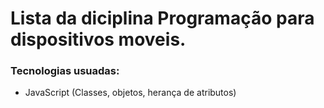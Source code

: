 # Lista da diciplina Programação para dispositivos moveis.

 ### Tecnologias usuadas:
 - JavaScript (Classes, objetos, herança de atributos)


